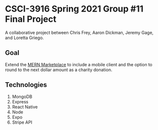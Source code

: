 
# CSCI-3916 Spring 2021 Group #11 Final Project

A collaborative project between Chris Frey, Aaron Dickman, Jeremy Gage, and Loretta Griego.

## Goal

Extend the [MERN Marketplace](https://github.com/shamahoque/mern-marketplace/tree/master) to include a mobile client and the option to round to the next dollar amount as a charity donation.

## Technologies
<ol>
<li>MongoDB</li>
<li>Express</li>
<li>React Native</li>
<li>Node</li>
<li>Expo</li>
<li>Stripe API</li>
</ol>
